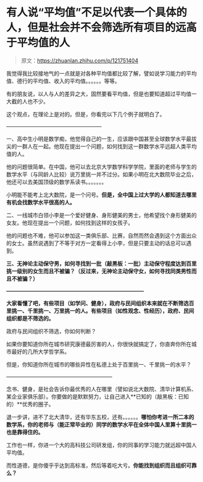 # 有人说“平均值”不足以代表一个具体的人，但是社会并不会筛选所有项目的远高于平均值的人

> 原文：<https://zhuanlan.zhihu.com/p/121751404>

我觉得我比较接地气的一点就是对各种平均值都比较了解，譬如说学习能力的平均值、德行的平均值、收入的平均值。。。。。。等等。

有的朋友说，以人与人的差异之大，固然要看平均值，但是也要知道超过平均值一大截的人也不少。

这个观点，在理论上是对的。但是，你看完以下几个例子就明白了。

——————————————————

一、高中生小明是数学痴，他觉得自己的一生，应该跟中国甚至全球数学水平最拔尖的一群人在一起。他现在提出一个问题，如何找到这一群数学水平远超人类平均值的人。

他的问题很简单。在中国，他可以去北京大学数学科学学院，里面的老师与学生的数学水平（与同龄人比较）说万里挑一并不过分。如果小明在北大数院毕业之后，他还可以去美国顶级的数学系读书。。。。。。。

小明能不能考上北大数院，是一个问号。**但是，全中国上过大学的人都知道去哪里有机会找数学水平很高的人。**

二、一线城市白领小李是一个爱好健身、身形健美的男士，他希望找个身形健美的女友。他现在提出一个问题，如何找到这样的女孩子。

他的问题也不难，他可以参加这一类俱乐部、比赛，自然而然会遇到这个方面出众的女士。虽然说遇到了不等于对方一定看得上小李，但是只要主动的话总可以遇到。

**三、无神论主动保守男，如何寻找到一批（敲黑板：一批）主动保守程度达到百里挑一级别的女生而且不被骗？（反过来，无神论主动保守女，如何寻找同类男性而且不被骗？）**

**——————————————————————————**

**大家看懂了吧，有些项目（如学问、健身），政府与民间组织本来就在不断筛选百里挑一、千里挑一、万里挑一的人。有些项目（如性观念、性经历），政府、民间组织都是不筛选的。**

政府与民间组织不筛选，你如何判断？

如果你要知道你所在城市研究康德最厉害的人，你很快就搞定了，你直奔你所在城市最好的几所大学哲学系。

但是，你知道你所在城市的哪些异性在私德上处于百里挑一、千里挑一的水平？

————————————————————

念书、健身，是社会告诉你最优秀的人在哪里（譬如说北大数院、清华计算机系、某企业家俱乐部）。你要做的是默默努力，让自己进入**已知的（敲黑板：已知的）**优秀的圈子。

退一步讲，进不了北大清华，还有华东五校，还有。。。。。。**哪怕你考进一所二本的数学系，你的老师与（能正常毕业的）同学的数学水平在全体中国人里算十里挑一也是靠得住的。**

工作也一样，你进一个大的高科技公司研发组，你的同事的学习能力就远超中国人平均值。

而性道德，是你傻乎乎达到高标准，然后等着吃大亏。**你能找到组织而且组织可靠么？**